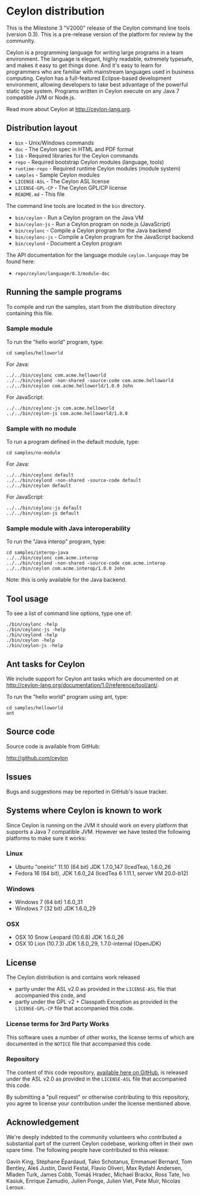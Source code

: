 # Ceylon distribution

This is the Milestone 3 "V2000" release of the Ceylon command line tools (version 
0.3). This is a pre-release version of the platform for review by the community.

Ceylon is a programming language for writing large programs in a team environment. 
The language is elegant, highly readable, extremely typesafe, and makes it easy to 
get things done. And it's easy to learn for programmers who are familiar with 
mainstream languages used in business computing. Ceylon has a full-featured 
Eclipse-based development environment, allowing developers to take best advantage 
of the powerful static type system. Programs written in Ceylon execute on any 
Java 7 compatible JVM or Node.js.

Read more about Ceylon at <http://ceylon-lang.org>.

## Distribution layout

- `bin`            - Unix/Windows commands
- `doc`            - The Ceylon spec in HTML and PDF format
- `lib`            - Required libraries for the Ceylon commands
- `repo`           - Required bootstrap Ceylon modules (language, tools)
- `runtime-repo`   - Required runtime Ceylon modules (module system)
- `samples`        - Sample Ceylon modules
- `LICENSE-ASL`    - The Ceylon ASL license
- `LICENSE-GPL-CP` - The Ceylon GPL/CP license
- `README.md`      - This file

The command line tools are located in the `bin` directory.

- `bin/ceylon`     - Run a Ceylon program on the Java VM
- `bin/ceylon-js`  - Run a Ceylon program on node.js (JavaScript)
- `bin/ceylonc`    - Compile a Ceylon program for the Java backend
- `bin/ceylonc-js` - Compile a Ceylon program for the JavaScript backend
- `bin/ceylond`    - Document a Ceylon program

The API documentation for the language module `ceylon.language` may be found here:

- `repo/ceylon/language/0.3/module-doc`

## Running the sample programs

To compile and run the samples, start from the distribution directory containing
this file.

### Sample module

To run the "hello world" program, type:

    cd samples/helloworld

For Java:

    ../../bin/ceylonc com.acme.helloworld
    ../../bin/ceylond -non-shared -source-code com.acme.helloworld
    ../../bin/ceylon com.acme.helloworld/1.0.0 John

For JavaScript:

    ../../bin/ceylonc-js com.acme.helloworld
    ../../bin/ceylon-js com.acme.helloworld/1.0.0

### Sample with no module

To run a program defined in the default module, type:

    cd samples/no-module

For Java:

    ../../bin/ceylonc default
    ../../bin/ceylond -non-shared -source-code default
    ../../bin/ceylon default

For JavaScript:

    ../../bin/ceylonc-js default
    ../../bin/ceylon-js default

### Sample module with Java interoperability

To run the "Java interop" program, type:

    cd samples/interop-java
    ../../bin/ceylonc com.acme.interop
    ../../bin/ceylond -non-shared -source-code com.acme.interop
    ../../bin/ceylon com.acme.interop/1.0.0 John

Note: this is only available for the Java backend.

## Tool usage

To see a list of command line options, type one of:

    ./bin/ceylonc -help
    ./bin/ceylonc-js -help
    ./bin/ceylond -help
    ./bin/ceylon -help
    ./bin/ceylon-js -help

## Ant tasks for Ceylon

We include support for Ceylon ant tasks which are documented on
at <http://ceylon-lang.org/documentation/1.0/reference/tool/ant/>.

To run the "hello world" program using ant, type:

    cd samples/helloworld
    ant

## Source code

Source code is available from GitHub:

<http://github.com/ceylon>

## Issues

Bugs and suggestions may be reported in GitHub's issue tracker.

## Systems where Ceylon is known to work

Since Ceylon is running on the JVM it should work on every platform that 
supports a Java 7 compatible JVM. However we have tested the following 
platforms to make sure it works:

### Linux

- Ubuntu "oneiric" 11.10 (64 bit) JDK 1.7.0_147 (IcedTea), 1.6.0_26
- Fedora 16 (64 bit), JDK 1.6.0_24 (IcedTea 6 1.11.1, server VM 20.0-b12)

### Windows

- Windows 7 (64 bit) 1.6.0_31
- Windows 7 (32 bit) JDK 1.6.0_29

### OSX

- OSX 10 Snow Leopard (10.6.8) JDK 1.6.0_26
- OSX 10 Lion (10.7.3) JDK 1.6.0_29, 1.7.0-internal (OpenJDK)

## License

The Ceylon distribution is and contains work released

- partly under the ASL v2.0 as provided in the `LICENSE-ASL` file that accompanied 
  this code, and
- partly under the GPL v2 + Classpath Exception as provided in the `LICENSE-GPL-CP`
  file that accompanied this code.

### License terms for 3rd Party Works

This software uses a number of other works, the license terms of which are 
documented in the `NOTICE` file that accompanied this code.

### Repository

The content of this code repository, [available here on GitHub][ceylon-dist], 
is released under the ASL v2.0 as provided in the `LICENSE-ASL` file that accompanied 
this code.

[ceylon-dist]: https://github.com/ceylon/ceylon-dist

By submitting a "pull request" or otherwise contributing to this repository, you
agree to license your contribution under the license mentioned above.

## Acknowledgement

We're deeply indebted to the community volunteers who contributed a substantial part
of the current Ceylon codebase, working often in their own spare time. The following 
people have contributed to this release:

Gavin King, Stéphane Épardaud, Tako Schotanus, Emmanuel Bernard, Tom Bentley, Aleš Justin, 
David Festal, Flavio Oliveri, Max Rydahl Andersen, Mladen Turk, James Cobb, Tomáš Hradec, 
Michael Brackx, Ross Tate, Ivo Kasiuk, Enrique Zamudio, Julien Ponge, Julien Viet,
Pete Muir, Nicolas Leroux.
